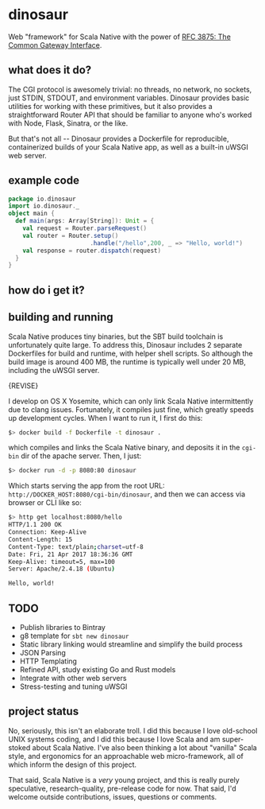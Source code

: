 # dinosaur
Web "framework" for Scala Native with the power of [RFC 3875: The Common Gateway Interface](https://tools.ietf.org/html/rfc3875).  

## what does it do?
The CGI protocol is awesomely trivial: no threads, no network, no sockets, just STDIN, STDOUT, and environment variables. Dinosaur provides basic utilities for working with these primitives, but it also provides a straightforward Router API that should be familiar to anyone who's worked with Node, Flask, Sinatra, or the like.

But that's not all -- Dinosaur provides a Dockerfile for reproducible, containerized builds of your Scala Native app, as well as a built-in uWSGI web server.

## example code
```scala
package io.dinosaur
import io.dinosaur._
object main {
  def main(args: Array[String]): Unit = {
    val request = Router.parseRequest()
    val router = Router.setup()
                       .handle("/hello",200, _ => "Hello, world!")
    val response = router.dispatch(request)
  }
}
```

## how do i get it?



## building and running

Scala Native produces tiny binaries, but the SBT build toolchain is unfortunately quite large.  To address this, Dinosaur includes 2 separate Dockerfiles for build and runtime, with helper shell scripts. So although the build image is around 400 MB, the runtime is typically well under 20 MB, including the uWSGI server.

{REVISE}

I develop on OS X Yosemite, which can only link Scala Native intermittently due to clang issues.  Fortunately, it compiles just fine, which greatly speeds up development cycles.  When I want to run
it, I first do this:
```sh
$> docker build -f Dockerfile -t dinosaur .
```
which compiles and links the Scala Native binary, and deposits it in the `cgi-bin` dir of the apache server.  Then, I just:
```sh
$> docker run -d -p 8080:80 dinosaur
```

Which starts serving the app from the root URL: `http://DOCKER_HOST:8080/cgi-bin/dinosaur`, and then we can access via browser or CLI like so:

```sh
$> http get localhost:8080/hello
HTTP/1.1 200 OK
Connection: Keep-Alive
Content-Length: 15
Content-Type: text/plain;charset=utf-8
Date: Fri, 21 Apr 2017 18:36:36 GMT
Keep-Alive: timeout=5, max=100
Server: Apache/2.4.18 (Ubuntu)

Hello, world!
```

## TODO
 * Publish libraries to Bintray
 * g8 template for `sbt new dinosaur`
 * Static library linking would streamline and simplify the build process
 * JSON Parsing
 * HTTP Templating
 * Refined API, study existing Go and Rust models
 * Integrate with other web servers
 * Stress-testing and tuning uWSGI

## project status
No, seriously, this isn't an elaborate troll. I did this because I love old-school UNIX systems coding, and I did this because I love Scala and am super-stoked about Scala Native.  I've also been thinking a lot about "vanilla" Scala style, and ergonomics for an approachable web micro-framework, all of which inform the design of this project.

That said, Scala Native is a *very* young project, and this is really purely speculative, research-quality, pre-release code for now. That said, I'd welcome outside contributions, issues, questions or comments.
